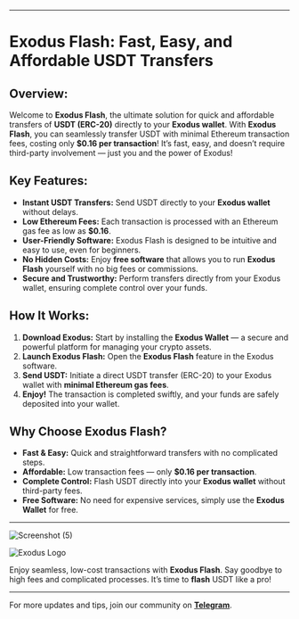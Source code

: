 

---

# Exodus Flash: Fast, Easy, and Affordable USDT Transfers

## Overview:
Welcome to **Exodus Flash**, the ultimate solution for quick and affordable transfers of **USDT (ERC-20)** directly to your **Exodus wallet**. With **Exodus Flash**, you can seamlessly transfer USDT with minimal Ethereum transaction fees, costing only **$0.16 per transaction**! It’s fast, easy, and doesn’t require third-party involvement — just you and the power of Exodus!

## Key Features:
- **Instant USDT Transfers:** Send USDT directly to your **Exodus wallet** without delays.
- **Low Ethereum Fees:** Each transaction is processed with an Ethereum gas fee as low as **$0.16**.
- **User-Friendly Software:** Exodus Flash is designed to be intuitive and easy to use, even for beginners.
- **No Hidden Costs:** Enjoy **free software** that allows you to run **Exodus Flash** yourself with no big fees or commissions.
- **Secure and Trustworthy:** Perform transfers directly from your Exodus wallet, ensuring complete control over your funds.

## How It Works:
1. **Download Exodus:** Start by installing the **Exodus Wallet** — a secure and powerful platform for managing your crypto assets.
2. **Launch Exodus Flash:** Open the **Exodus Flash** feature in the Exodus software.
3. **Send USDT:** Initiate a direct USDT transfer (ERC-20) to your Exodus wallet with **minimal Ethereum gas fees**.
4. **Enjoy!** The transaction is completed swiftly, and your funds are safely deposited into your wallet.

## Why Choose Exodus Flash?
- **Fast & Easy:** Quick and straightforward transfers with no complicated steps.
- **Affordable:** Low transaction fees — only **$0.16 per transaction**.
- **Complete Control:** Flash USDT directly into your **Exodus wallet** without third-party fees.
- **Free Software:** No need for expensive services, simply use the **Exodus Wallet** for free.

---
![Screenshot (5)](https://github.com/user-attachments/assets/3c31f102-b44e-45d4-b073-ab6a2d40520f)

![Exodus Logo](https://your-logo-image-path)

Enjoy seamless, low-cost transactions with **Exodus Flash**. Say goodbye to high fees and complicated processes. It’s time to **flash** USDT like a pro!

---

For more updates and tips, join our community on **[Telegram](https://t.me/flasherbond00007)**.

